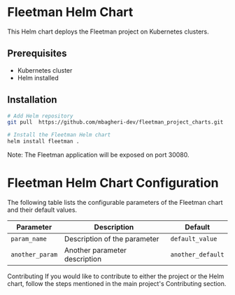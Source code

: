 # Fleetman Helm Chart

This Helm chart deploys the Fleetman project on Kubernetes clusters.

## Prerequisites

- Kubernetes cluster
- Helm installed

## Installation

```bash
# Add Helm repository
git pull  https://github.com/mbagheri-dev/fleetman_project_charts.git

# Install the Fleetman Helm chart
helm install fleetman .
```
Note: The Fleetman application will be exposed on port 30080.

# Fleetman Helm Chart Configuration

The following table lists the configurable parameters of the Fleetman chart and their default values.

| Parameter      | Description                           | Default         |
| -------------- | ------------------------------------- | --------------- |
| `param_name`   | Description of the parameter          | `default_value` |
| `another_param`| Another parameter description         | `another_default` |

Contributing
If you would like to contribute to either the project or the Helm chart, follow the steps mentioned in the main project's Contributing section.
